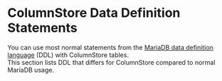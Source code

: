 # ColumnStore Data Definition Statements

You can use most normal statements from the [MariaDB data definition language](https://app.gitbook.com/s/SsmexDFPv2xG2OTyO5yV/reference/sql-statements/data-definition) (DDL) with ColumnStore tables.\
This section lists DDL that differs for ColumnStore compared to normal MariaDB usage.
